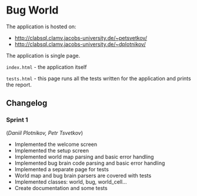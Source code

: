 # Bug World

The application is hosted on:
- http://clabsql.clamv.jacobs-university.de/~petsvetkov/
- http://clabsql.clamv.jacobs-university.de/~dplotnikov/

The application is single page. 

`index.html` - the application itself

`tests.html` - this page runs all the tests written for the application and prints the report.


## Changelog

### Sprint 1 
(*Daniil Plotnikov, Petr Tsvetkov*)

- Implemented the welcome screen
- Implemented the setup screen
- Implemented world map parsing and basic error handling
- Implemented bug brain code parsing and basic error handling
- Implemented a separate page for tests
- World map and bug brain parsers are covered with tests
- Implemented classes: world, bug, world_cell...
- Create documentation and some tests
